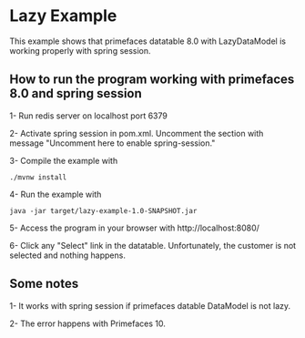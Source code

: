 Lazy Example
=====

This example shows that primefaces datatable 8.0 with LazyDataModel is working properly with spring session.

## How to run the program working with primefaces 8.0 and spring session

1- Run redis server on localhost port 6379

2- Activate spring session in pom.xml. Uncomment the section with message "Uncomment here to enable spring-session."

3- Compile the example with 
```Shell
./mvnw install
```

4- Run the example with
```Shell
java -jar target/lazy-example-1.0-SNAPSHOT.jar
```

5- Access the program in your browser with http://localhost:8080/

6- Click any "Select" link in the datatable. Unfortunately, the customer is not selected and nothing happens.

## Some notes

1- It works with spring session if primefaces datable DataModel is not lazy.

2- The error happens with Primefaces 10.
